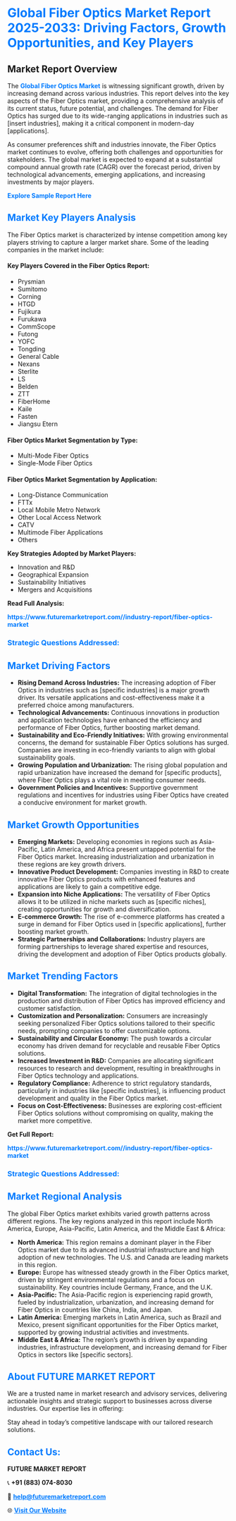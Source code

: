 <h1 style="color: #007BFF;">Global Fiber Optics Market Report 2025-2033: Driving Factors, Growth Opportunities, and Key Players</h1>

<section id="overview">
<h2>Market Report Overview</h2>
<p>The <a href="https://www.futuremarketreport.com//industry-report/fiber-optics-market" style="color: #007BFF; text-decoration: none;"><strong>Global Fiber Optics Market</strong></a> is witnessing significant growth, driven by increasing demand across various industries. This report delves into the key aspects of the Fiber Optics market, providing a comprehensive analysis of its current status, future potential, and challenges. The demand for Fiber Optics has surged due to its wide-ranging applications in industries such as [insert industries], making it a critical component in modern-day [applications].</p>
<p>As consumer preferences shift and industries innovate, the Fiber Optics market continues to evolve, offering both challenges and opportunities for stakeholders. The global market is expected to expand at a substantial compound annual growth rate (CAGR) over the forecast period, driven by technological advancements, emerging applications, and increasing investments by major players.</p>
</section>

<section id="overview">
<p><a href="https://www.futuremarketreport.com//request-sample/reportId=81359" style="color: #007BFF; text-decoration: none;"><strong>Explore Sample Report Here</strong></a></p>
</section>

<section id="key-players">
<h2 style="color: #007BFF;">Market Key Players Analysis</h2>
<p>The Fiber Optics market is characterized by intense competition among key players striving to capture a larger market share. Some of the leading companies in the market include:</p>
<h4>Key Players Covered in the Fiber Optics Report:</h4>
<ul><li>Prysmian</li><li>Sumitomo</li><li>Corning</li><li>HTGD</li><li>Fujikura</li><li>Furukawa</li><li>CommScope</li><li>Futong</li><li>YOFC</li><li>Tongding</li><li>General Cable</li><li>Nexans</li><li>Sterlite</li><li>LS</li><li>Belden</li><li>ZTT</li><li>FiberHome</li><li>Kaile</li><li>Fasten</li><li>Jiangsu Etern</li></ul>
<h4>Fiber Optics Market Segmentation by Type:</h4>
<ul><li>Multi-Mode Fiber Optics</li><li>Single-Mode Fiber Optics</li></ul>

<h4>Fiber Optics Market Segmentation by Application:</h4>
<ul><li>Long-Distance Communication</li><li>FTTx</li><li>Local Mobile Metro Network</li><li>Other Local Access Network</li><li>CATV</li><li>Multimode Fiber Applications</li><li>Others</li></ul>
<p><strong>Key Strategies Adopted by Market Players:</strong></p>
<ul>
<li>Innovation and R&D</li>
<li>Geographical Expansion</li>
<li>Sustainability Initiatives</li>
<li>Mergers and Acquisitions</li>
</ul>
</section>

<section>
<p><strong>Read Full Analysis: </strong></p><a href="https://www.futuremarketreport.com//industry-report/fiber-optics-market" style="color: #007BFF; text-decoration: none;"><strong>https://www.futuremarketreport.com//industry-report/fiber-optics-market</strong></a>
<h3 style="color: #007BFF;">Strategic Questions Addressed:</h3>
</section>

<section id="driving-factors">
<h2 style="color: #007BFF;">Market Driving Factors</h2>
<ul>
<li><strong>Rising Demand Across Industries:</strong> The increasing adoption of Fiber Optics in industries such as [specific industries] is a major growth driver. Its versatile applications and cost-effectiveness make it a preferred choice among manufacturers.</li>
<li><strong>Technological Advancements:</strong> Continuous innovations in production and application technologies have enhanced the efficiency and performance of Fiber Optics, further boosting market demand.</li>
<li><strong>Sustainability and Eco-Friendly Initiatives:</strong> With growing environmental concerns, the demand for sustainable Fiber Optics solutions has surged. Companies are investing in eco-friendly variants to align with global sustainability goals.</li>
<li><strong>Growing Population and Urbanization:</strong> The rising global population and rapid urbanization have increased the demand for [specific products], where Fiber Optics plays a vital role in meeting consumer needs.</li>
<li><strong>Government Policies and Incentives:</strong> Supportive government regulations and incentives for industries using Fiber Optics have created a conducive environment for market growth.</li>
</ul>
</section>

<section id="growth-opportunities">
<h2 style="color: #007BFF;">Market Growth Opportunities</h2>
<ul>
<li><strong>Emerging Markets:</strong> Developing economies in regions such as Asia-Pacific, Latin America, and Africa present untapped potential for the Fiber Optics market. Increasing industrialization and urbanization in these regions are key growth drivers.</li>
<li><strong>Innovative Product Development:</strong> Companies investing in R&D to create innovative Fiber Optics products with enhanced features and applications are likely to gain a competitive edge.</li>
<li><strong>Expansion into Niche Applications:</strong> The versatility of Fiber Optics allows it to be utilized in niche markets such as [specific niches], creating opportunities for growth and diversification.</li>
<li><strong>E-commerce Growth:</strong> The rise of e-commerce platforms has created a surge in demand for Fiber Optics used in [specific applications], further boosting market growth.</li>
<li><strong>Strategic Partnerships and Collaborations:</strong> Industry players are forming partnerships to leverage shared expertise and resources, driving the development and adoption of Fiber Optics products globally.</li>
</ul>
</section>

<section id="trending-factors">
<h2 style="color: #007BFF;">Market Trending Factors</h2>
<ul>
<li><strong>Digital Transformation:</strong> The integration of digital technologies in the production and distribution of Fiber Optics has improved efficiency and customer satisfaction.</li>
<li><strong>Customization and Personalization:</strong> Consumers are increasingly seeking personalized Fiber Optics solutions tailored to their specific needs, prompting companies to offer customizable options.</li>
<li><strong>Sustainability and Circular Economy:</strong> The push towards a circular economy has driven demand for recyclable and reusable Fiber Optics solutions.</li>
<li><strong>Increased Investment in R&D:</strong> Companies are allocating significant resources to research and development, resulting in breakthroughs in Fiber Optics technology and applications.</li>
<li><strong>Regulatory Compliance:</strong> Adherence to strict regulatory standards, particularly in industries like [specific industries], is influencing product development and quality in the Fiber Optics market.</li>
<li><strong>Focus on Cost-Effectiveness:</strong> Businesses are exploring cost-efficient Fiber Optics solutions without compromising on quality, making the market more competitive.</li>
</ul>
</section>

<section>
<p><strong>Get Full Report: </strong></p><a href="https://www.futuremarketreport.com//industry-report/fiber-optics-market" style="color: #007BFF; text-decoration: none;"><strong>https://www.futuremarketreport.com//industry-report/fiber-optics-market</strong></a>
<h3 style="color: #007BFF;">Strategic Questions Addressed:</h3>
</section>


<section id="regional-analysis">
<h2 style="color: #007BFF;">Market Regional Analysis</h2>
<p>The global Fiber Optics market exhibits varied growth patterns across different regions. The key regions analyzed in this report include North America, Europe, Asia-Pacific, Latin America, and the Middle East & Africa:</p>
<ul>
<li><strong>North America:</strong> This region remains a dominant player in the Fiber Optics market due to its advanced industrial infrastructure and high adoption of new technologies. The U.S. and Canada are leading markets in this region.</li>
<li><strong>Europe:</strong> Europe has witnessed steady growth in the Fiber Optics market, driven by stringent environmental regulations and a focus on sustainability. Key countries include Germany, France, and the U.K.</li>
<li><strong>Asia-Pacific:</strong> The Asia-Pacific region is experiencing rapid growth, fueled by industrialization, urbanization, and increasing demand for Fiber Optics in countries like China, India, and Japan.</li>
<li><strong>Latin America:</strong> Emerging markets in Latin America, such as Brazil and Mexico, present significant opportunities for the Fiber Optics market, supported by growing industrial activities and investments.</li>
<li><strong>Middle East & Africa:</strong> The region’s growth is driven by expanding industries, infrastructure development, and increasing demand for Fiber Optics in sectors like [specific sectors].</li>
</ul>
</section>

<footer>
<h2 style="color: #007BFF;">About FUTURE MARKET REPORT</h2>
<p>We are a trusted name in market research and advisory services, delivering actionable insights and strategic support to businesses across diverse industries. Our expertise lies in offering:</p>

<p>Stay ahead in today’s competitive landscape with our tailored research solutions.</p>

<h2 style="color: #007BFF;">Contact Us:</h2>
<p><strong>FUTURE MARKET REPORT</strong></p>
<p>📞 <strong>+91 (883) 074-8030</strong></p>
<p>📧 <strong><a href="mailto:help@futuremarketreport.com" style="color: #007BFF;">help@futuremarketreport.com</a></strong></p>
<p>🌐 <strong><a href="https://www.futuremarketreport.com/" style="color: #007BFF;">Visit Our Website</a></strong></p>
</footer>